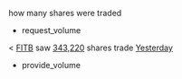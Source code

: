 how many shares were traded
* request_volume

< [FITB](ticker_symbol) saw [343,220](volume) shares trade [Yesterday](time/volume_time)
* provide_volume